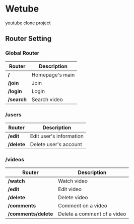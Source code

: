 # Wetube

youtube clone project

## Router Setting

### Global Router

| Router      | Description     |
| ----------- | --------------- |
| **/**       | Homepage's main |
| **/join**   | Join            |
| **/login**  | Login           |
| **/search** | Search video    |

### /users

| Router      | Description             |
| ----------- | ----------------------- |
| **/edit**   | Edit user's information |
| **/delete** | Delete user's account   |

### /videos

| Router               | Description                 |
| -------------------- | --------------------------- |
| **/watch**           | Watch video                 |
| **/edit**            | Edit video                  |
| **/delete**          | Delete video                |
| **/comments**        | Comment on a video          |
| **/comments/delete** | Delete a comment of a video |
